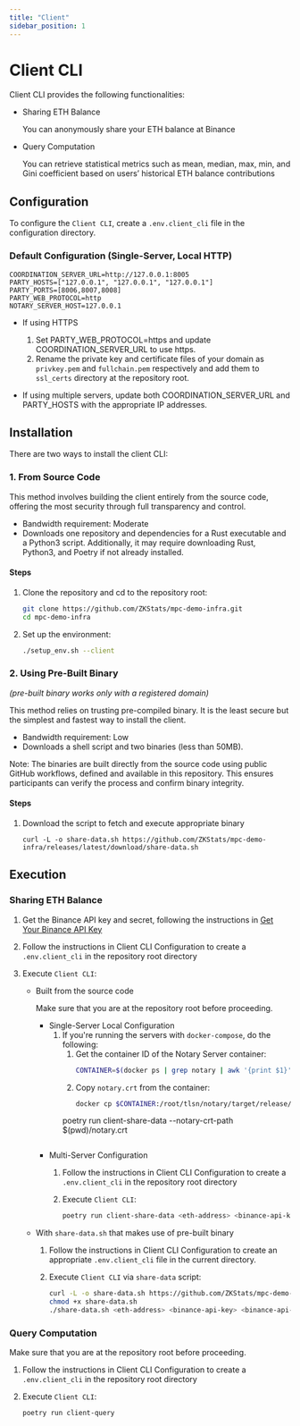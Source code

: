 ```yaml
---
title: "Client"
sidebar_position: 1
---
```


# Client CLI
Client CLI provides the following functionalities:

- Sharing ETH Balance 

  You can anonymously share your ETH balance at Binance

- Query Computation

  You can retrieve statistical metrics such as mean, median, max, min, and Gini coefficient based on users’ historical ETH balance contributions

## Configuration
To configure the `Client CLI`, create a `.env.client_cli` file in the configuration directory.

### Default Configuration (Single-Server, Local HTTP)
```
COORDINATION_SERVER_URL=http://127.0.0.1:8005
PARTY_HOSTS=["127.0.0.1", "127.0.0.1", "127.0.0.1"]
PARTY_PORTS=[8006,8007,8008]
PARTY_WEB_PROTOCOL=http
NOTARY_SERVER_HOST=127.0.0.1
```

- If using HTTPS
  1. Set PARTY_WEB_PROTOCOL=https and update COORDINATION_SERVER_URL to use https.
  1. Rename the private key and certificate files of your domain as `privkey.pem` and `fullchain.pem` respectively and add them to `ssl_certs` directory at the repository root.

- If using multiple servers, update both COORDINATION_SERVER_URL and PARTY_HOSTS with the appropriate IP addresses.

## Installation
There are two ways to install the client CLI:

### 1. From Source Code
This method involves building the client entirely from the source code, offering the most security through full transparency and control.

- Bandwidth requirement: Moderate
- Downloads one repository and dependencies for a Rust executable and a Python3 script. Additionally, it may require downloading Rust, Python3, and Poetry if not already installed.

#### Steps
1. Clone the repository and cd to the repository root:
   ```bash
   git clone https://github.com/ZKStats/mpc-demo-infra.git
   cd mpc-demo-infra
   ```

1. Set up the environment:

   ```bash
   ./setup_env.sh --client
   ```

### 2. Using Pre-Built Binary
*(pre-built binary works only with a registered domain)*

This method relies on trusting pre-compiled binary. It is the least secure but the simplest and fastest way to install the client.

- Bandwidth requirement: Low
- Downloads a shell script and two binaries (less than 50MB).

Note: The binaries are built directly from the source code using public GitHub workflows, defined and available in this repository. This ensures participants can verify the process and confirm binary integrity.

#### Steps
1. Download the script to fetch and execute appropriate binary
   ```
   curl -L -o share-data.sh https://github.com/ZKStats/mpc-demo-infra/releases/latest/download/share-data.sh
   ```

## Execution

### Sharing ETH Balance
1. Get the Binance API key and secret, following the instructions in [Get Your Binance API Key](https://github.com/ZKStats/mpc-demo-infra/blob/main/mpc_demo_infra/client_cli/docker/README.md#step-1-get-your-binance-api-key)

1. Follow the instructions in Client CLI Configuration to create a `.env.client_cli` in the repository root directory

1. Execute `Client CLI`:

   - Built from the source code

     Make sure that you are at the repository root before proceeding.

     - Single-Server Local Configuration
       1. If you're running the servers with `docker-compose`, do the following:
          1. Get the container ID of the Notary Server container:
             ```bash
             CONTAINER=$(docker ps | grep notary | awk '{print $1}')
             ```
          1. Copy `notary.crt` from the container:
             ```bash
             docker cp $CONTAINER:/root/tlsn/notary/target/release/fixture/tls/notary.crt .
             ```
          poetry run client-share-data <eth-address> <binance-api-key> <binance-api-secret>  --notary-crt-path $(pwd)/notary.crt
          ``` 
     - Multi-Server Configuration
       1. Follow the instructions in Client CLI Configuration to create a `.env.client_cli` in the repository root directory

       1. Execute `Client CLI`:
          ```bash
          poetry run client-share-data <eth-address> <binance-api-key> <binance-api-secret>
          ```

   - With `share-data.sh` that makes use of pre-built binary
     1. Follow the instructions in Client CLI Configuration to create an appropriate `.env.client_cli` file in the current directory.

     1. Execute `Client CLI` via `share-data` script:
        ```bash
        curl -L -o share-data.sh https://github.com/ZKStats/mpc-demo-infra/releases/latest/download/share-data.sh
        chmod +x share-data.sh
        ./share-data.sh <eth-address> <binance-api-key> <binance-api-secret>
        ```

### Query Computation
Make sure that you are at the repository root before proceeding.

1. Follow the instructions in Client CLI Configuration to create a `.env.client_cli` in the repository root directory

1. Execute `Client CLI`:
   ```bash
   poetry run client-query
   ```

